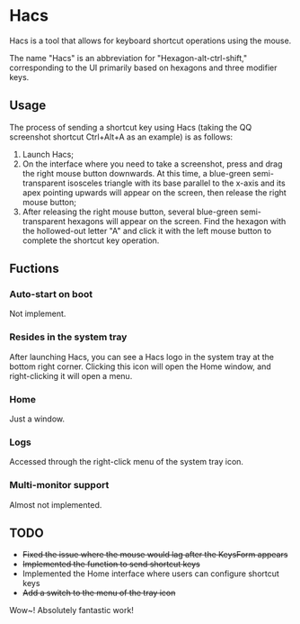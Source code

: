 # Hacs

Hacs is a tool that allows for keyboard shortcut operations using the mouse.

The name "Hacs" is an abbreviation for "Hexagon-alt-ctrl-shift," corresponding to the UI primarily based on hexagons and three modifier keys.

## Usage

The process of sending a shortcut key using Hacs (taking the QQ screenshot shortcut Ctrl+Alt+A as an example) is as follows:

1. Launch Hacs;
2. On the interface where you need to take a screenshot, press and drag the right mouse button downwards. At this time, a blue-green semi-transparent isosceles triangle with its base parallel to the x-axis and its apex pointing upwards will appear on the screen, then release the right mouse button;
3. After releasing the right mouse button, several blue-green semi-transparent hexagons will appear on the screen. Find the hexagon with the hollowed-out letter "A" and click it with the left mouse button to complete the shortcut key operation.

## Fuctions

### Auto-start on boot

Not implement.

### Resides in the system tray

After launching Hacs, you can see a Hacs logo in the system tray at the bottom right corner. Clicking this icon will open the Home window, and right-clicking it will open a menu.

### Home

Just a window.

### Logs

Accessed through the right-click menu of the system tray icon.

### Multi-monitor support

Almost not implemented.

## TODO 

* ~~Fixed the issue where the mouse would lag after the KeysForm appears~~
* ~~Implemented the function to send shortcut keys~~
* Implemented the Home interface where users can configure shortcut keys
* ~~Add a switch to the menu of the tray icon~~

Wow~! Absolutely fantastic work!